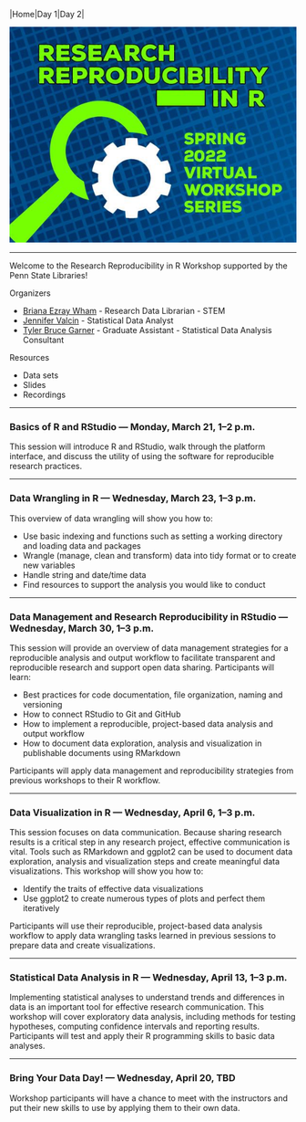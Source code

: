 |Home|Day 1|Day 2|

![Flier](assets/images/70CF419E-6207-43B5-961A-C33B374A4D20.jpeg)

<hr>

Welcome to the Research Reproducibility in R Workshop supported by the Penn State Libraries!

Organizers

- [Briana Ezray Wham](https://libraries.psu.edu/directory/bde125) - Research Data Librarian - STEM
- [Jennifer Valcin](https://libraries.psu.edu/directory/jpv5319) - Statistical Data Analyst
- [Tyler Bruce Garner](https://libraries.psu.edu/directory/tbg5023) - Graduate Assistant - Statistical Data Analysis Consultant

Resources

- Data sets
- Slides
- Recordings

<hr>

### Basics of R and RStudio — Monday, March 21, 1–2 p.m.

This session will introduce R and RStudio, walk through the platform interface, and discuss the utility of using the software for reproducible research practices. 

<hr>

### Data Wrangling in R — Wednesday, March 23, 1–3 p.m.

This overview of data wrangling will show you how to:

- Use basic indexing and functions such as setting a working directory and loading data and packages
- Wrangle (manage, clean and transform) data into tidy format or to create new variables
- Handle string and date/time data
- Find resources to support the analysis you would like to conduct

<hr>

### Data Management and Research Reproducibility in RStudio — Wednesday, March 30, 1–3 p.m.

This session will provide an overview of data management strategies for a reproducible analysis and output workflow to facilitate transparent and reproducible research and support open data sharing. Participants will learn:

- Best practices for code documentation, file organization, naming and versioning
- How to connect RStudio to Git and GitHub
- How to implement a reproducible, project-based data analysis and output workflow                                                                                       
- How to document data exploration, analysis and visualization in publishable documents using RMarkdown

Participants will apply data management and reproducibility strategies from previous workshops to their R workflow.

<hr>

### Data Visualization in R — Wednesday, April 6, 1–3 p.m.

This session focuses on data communication. Because sharing research results is a critical step in any research project, effective communication is vital. Tools such as RMarkdown and ggplot2 can be used to document data exploration, analysis and visualization steps and create meaningful data visualizations. This workshop will show you how to:

- Identify the traits of effective data visualizations
- Use ggplot2 to create numerous types of plots and perfect them iteratively

Participants will use their reproducible, project-based data analysis workflow to apply data wrangling tasks learned in previous sessions to prepare data and create visualizations.

<hr>

### Statistical Data Analysis in R — Wednesday, April 13, 1–3 p.m.

Implementing statistical analyses to understand trends and differences in data is an important tool for effective research communication. This workshop will cover exploratory data analysis, including methods for testing hypotheses, computing confidence intervals and reporting results. Participants will test and apply their R programming skills to basic data analyses.

<hr>

### Bring Your Data Day! — Wednesday, April 20, TBD

Workshop participants will have a chance to meet with the instructors and put their new skills to use by applying them to their own data.
